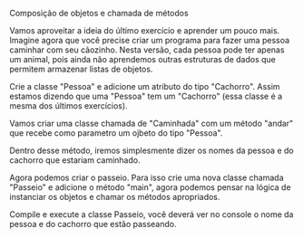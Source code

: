 
Composição de objetos e chamada de métodos

Vamos aproveitar a ideia do último exercício e aprender um pouco mais.
Imagine agora que você precise criar um programa para fazer uma pessoa caminhar
com seu cãozinho.
Nesta versão, cada pessoa pode ter apenas um animal, 
pois ainda não aprendemos outras estruturas de dados que permitem armazenar
listas de objetos.


Crie a classe "Pessoa" e adicione um atributo do tipo "Cachorro".
Assim estamos dizendo que uma "Pessoa" tem um "Cachorro"
(essa classe é a mesma dos últimos exercícios).

Vamos criar uma classe chamada de "Caminhada" com um método "andar" 
que recebe como parametro um ojbeto do tipo "Pessoa".

Dentro desse método, iremos simplesmente dizer os nomes da pessoa e do cachorro 
que estariam caminhado.

Agora podemos criar o passeio. 
Para isso crie uma nova classe chamada "Passeio" e adicione o método "main",
agora podemos pensar na lógica de instanciar os objetos 
e chamar os métodos apropriados.

Compile e execute a classe Passeio, 
você deverá ver no console o nome da pessoa e do cachorro que estão passeando.

